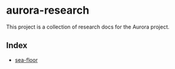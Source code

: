 # aurora-research
This project is a collection of research docs for the Aurora project.

## Index 
- [sea-floor](/sea-floor)